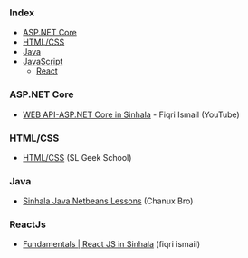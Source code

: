 ### Index

* [ASP.NET Core](#asp.net_core)
* [HTML/CSS](#html/css)
* [Java](#java)
* [JavaScript](#javascript)
  * [React](#react)


### ASP.NET Core

* [WEB API-ASP.NET Core in Sinhala](https://youtube.com/playlist?list=PLvvtf05eMZ2CpeAsq93DqWJHHyvCSa2Qn) - Fiqri Ismail (YouTube)


### HTML/CSS

* [HTML/CSS](https://youtube.com/playlist?list=PLWAgeLqk4SjDlN6nHs91rECgx4PbzfoZh) (SL Geek School)


### Java

* [Sinhala Java Netbeans Lessons](https://youtube.com/playlist?list=PLA3ZeQncjeVu9VHevp2SmPCQ9muVO3fEB) (Chanux Bro)


### ReactJs

* [Fundamentals | React JS in Sinhala](https://youtube.com/playlist?list=PLvvtf05eMZ2DpDyWwmAjEuicvVxx4vIYB)  (fiqri ismail)

